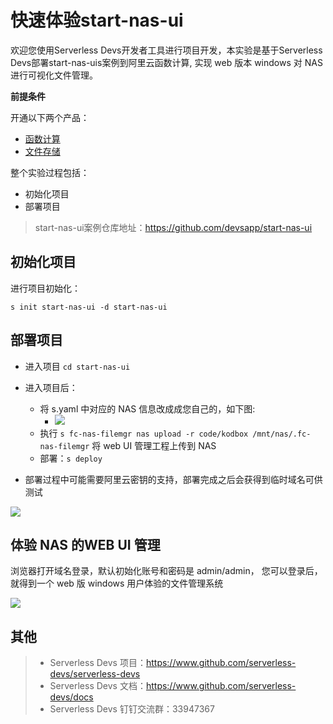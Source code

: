 # 快速体验start-nas-ui

欢迎您使用Serverless Devs开发者工具进行项目开发，本实验是基于Serverless Devs部署start-nas-uis案例到阿里云函数计算, 实现 web 版本 windows 对 NAS 进行可视化文件管理。

**前提条件**

开通以下两个产品：
- [函数计算](https://fcnext.console.aliyun.com/overview)
- [文件存储](https://nasnext.console.aliyun.com/overview)

整个实验过程包括：
- 初始化项目
- 部署项目

> start-nas-ui案例仓库地址：https://github.com/devsapp/start-nas-ui

## 初始化项目

进行项目初始化：

```
s init start-nas-ui -d start-nas-ui
```

## 部署项目

- 进入项目 `cd start-nas-ui`

- 进入项目后：
  - 将 s.yaml 中对应的 NAS 信息改成成您自己的，如下图:
    - ![](https://img.alicdn.com/imgextra/i4/O1CN01CfRqMv234ZCoI2ZyN_!!6000000007202-2-tps-870-414.png)
  - 执行 `s fc-nas-filemgr nas upload -r code/kodbox /mnt/nas/.fc-nas-filemgr` 将 web UI 管理工程上传到 NAS
  - 部署：`s deploy`
- 部署过程中可能需要阿里云密钥的支持，部署完成之后会获得到临时域名可供测试

![](https://img.alicdn.com/imgextra/i3/O1CN017kCh1T1Jnw7885XO7_!!6000000001074-2-tps-1244-794.png)

## 体验 NAS 的WEB UI 管理

浏览器打开域名登录，默认初始化账号和密码是 admin/admin， 您可以登录后， 就得到一个 web 版 windows 用户体验的文件管理系统

![](https://img.alicdn.com/imgextra/i3/O1CN01WRjMv428OKNAu7gjq_!!6000000007922-2-tps-1733-1007.png)

## 其他

> - Serverless Devs 项目：https://www.github.com/serverless-devs/serverless-devs   
> - Serverless Devs 文档：https://www.github.com/serverless-devs/docs   
> - Serverless Devs 钉钉交流群：33947367    
